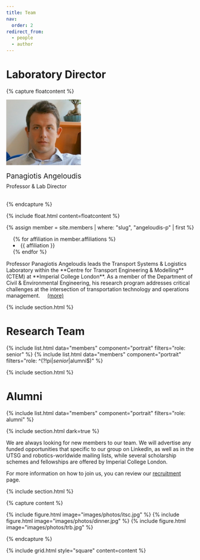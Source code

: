 ```yaml
---
title: Team
nav:
  order: 2
redirect_from: 
  - people
  - author
---
```


<h1><a style="text-decoration: none; color: inherit;" href="/members/angeloudis-p.html">Laboratory Director</a></h1>



{% capture floatcontent %}

<div class="text-center mt-5">
<a style="text-decoration: none; color: inherit;" href="/members/angeloudis-p.html">

  <!-- Avatar -->
  <img src="/images/team/angeloudis-p.jpg"
       style=" max-width: 200px; "
       class="portrait-image"
       />

  <!-- Name & Role -->
  <div class="text-center" style="margin-top: 10px; font-weight: var(--bold); font-size: 1.2rem" > Panagiotis Angeloudis </div> <br>
  <div class="text-center" style="margin-top: -10px"> Professor & Lab Director </div> <br>
</a>


</div>

{% endcapture %}

{% include float.html content=floatcontent %}


{% assign member = site.members | where: "slug", "angeloudis-p" | first %}

<ul style="margin-top: 0; margin-bottom: 15px; padding-left: 0; list-style-position: inside; margin-left: 18px;">
  {% for affiliation in member.affiliations %}
  <li style="margin: 0.1px; padding-left: 0;">{{ affiliation }}</li>
  {% endfor %}
</ul>


<a style="text-decoration: none; color: inherit;" href="/members/angeloudis-p.html">
Professor Panagiotis Angeloudis leads the Transport Systems & Logistics Laboratory within the **Centre for Transport Engineering & Modelling** (CTEM) at **Imperial College London**. As a member of the Department of Civil & Environmental Engineering, his research program addresses critical challenges at the intersection of transportation technology and operations management.
 &nbsp;&nbsp;&nbsp;
 <a href="/members/angeloudis-p.html">(more)</a>


{% include section.html %}

# Research Team

{% include list.html data="members" component="portrait" filters="role: senior" %}
{% include list.html data="members" component="portrait" filters="role: ^(?!pi$|senior$|alumni$)" %}

{% include section.html %}

# Alumni

{% include list.html data="members" component="portrait" filters="role: alumni" %}

 

{% include section.html dark=true %}

 We are always looking for new members to our team. We will advertise any funded opportunities that specific to our group on LinkedIn, as well as in the UTSG and robotics-worldwide mailing lists, while several scholarship schemes and fellowships are offered by Imperial College London. 
 
 For more information on how to join us, you can review our [recruitment](/apply/) page. 

{% include section.html %}

{% capture content %}

{% include figure.html image="images/photos/itsc.jpg" %}
{% include figure.html image="images/photos/dinner.jpg" %}
{% include figure.html image="images/photos/trb.jpg" %}

{% endcapture %}

{% include grid.html style="square" content=content %}



